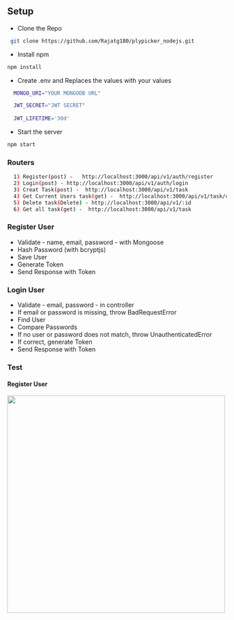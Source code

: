 
## Setup

- Clone the Repo
```bash
 git clone https://github.com/Rajatg180/plypicker_nodejs.git
```
- Install npm

```bash
npm install
```

- Create .env and Replaces the values with your values 

```bash
  MONGO_URI="YOUR MONGODB URL"

  JWT_SECRET="JWT SECRET"
  
  JWT_LIFETIME='30d'
```

- Start the server 
```bash
npm start
```

### Routers

```bash
  1) Register(post) -   http://localhost:3000/api/v1/auth/register 
  2) Login(post) - http://localhost:3000/api/v1/auth/login
  3) Creat Task(post) -  http://localhost:3000/api/v1/task
  4) Get Current Users task(get) -  http://localhost:3000/api/v1/task/currentUserTask
  5) Delete task(Delete) - http://localhost:3000/api/v1/:id  
  6) Get all task(get) -  http://localhost:3000/api/v1/task
```

### Register User

- Validate - name, email, password - with Mongoose
- Hash Password (with bcryptjs)
- Save User
- Generate Token
- Send Response with Token

### Login User

- Validate - email, password - in controller
- If email or password is missing, throw BadRequestError
- Find User
- Compare Passwords
- If no user or password does not match, throw UnauthenticatedError
- If correct, generate Token
- Send Response with Token

### Test 

#### Register User 
<img src="https://github.com/Rajatg180/plypicker_flutter/assets/100464536/2264a29f-c70e-4625-b431-a6811f3fdd98" width="500" height="500"> 







